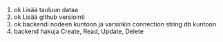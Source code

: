 1. ok  Lisää tauluun dataa
2. ok Lisää github versiointi
3. ok backendi nodeen kuntoon ja varsinkin connection string db kuntoon
4.  backend hakuja Create, Read, Update, Delete
